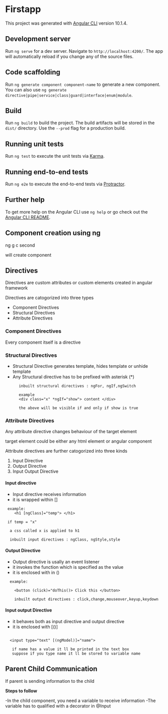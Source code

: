 # Firstapp

This project was generated with [Angular CLI](https://github.com/angular/angular-cli) version 10.1.4.

## Development server

Run `ng serve` for a dev server. Navigate to `http://localhost:4200/`. The app will automatically reload if you change any of the source files.

## Code scaffolding

Run `ng generate component component-name` to generate a new component. You can also use `ng generate directive|pipe|service|class|guard|interface|enum|module`.

## Build

Run `ng build` to build the project. The build artifacts will be stored in the `dist/` directory. Use the `--prod` flag for a production build.

## Running unit tests

Run `ng test` to execute the unit tests via [Karma](https://karma-runner.github.io).

## Running end-to-end tests

Run `ng e2e` to execute the end-to-end tests via [Protractor](http://www.protractortest.org/).

## Further help

To get more help on the Angular CLI use `ng help` or go check out the [Angular CLI README](https://github.com/angular/angular-cli/blob/master/README.md).

## Component creation using  ng

ng g c second

will create component

## Directives
   
Directives are custom attributes or custom elements created in angular framework

Directives are catogorized into three types 
    
* Component Directives
* Structural Directives
* Attribute Directives

  
### Component Directives
 
Every component itself is a directive

### Structural Directives
   
* Structural Directive generates template, hides template or unhide template
* Any Structural directive has to be prefixed with asterisk (*)

```
      inbuilt structural directives : ngFor, ngIf,ngSwitch

      example
      <div class="x" *ngIf="show"> content </div>

      the above will be visible if and only if show is true
```

###  Attribute Directives

Any attribute directive changes behaviour of the target element

target element could be either any html element or angular component

Attribute directives are further catogorized into three kinds

1. Input Directive
2. Output Directive
3. Input Output Directive
    

#### Input directive

* Input directive receives information
* it is wrapped within []

```
 example:
    <h1 [ngClass]="temp"> </h1>

 if temp = "x"
  
  a css called x is applied to h1

  inbuilt input directives : ngClass, ngStyle,style

```

#### Output Directive

* Output directive is usally an event listener
* it invokes the function which is specified as the value
* it is enclosed with in  ()

```
  example:
    
    <button (click)="doThis()> Click this </button>

    inbuilt output directives : click,change,mouseover,keyup,keydown

```

#### Input output Directive
* it behaves both as input directive and output directive
* it is enclosed with [()]

```

  <input type="text" [(ngModel)]="name">

   if name has a value it ll be printed in the text box
   suppose if you type name it ll be stored to variable name

```

## Parent Child Communication

If parent is sending information to the child

**Steps to follow**

-In the child component, you need a variable to receive information
-The variable has to qualified with a decorator in @Input
